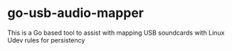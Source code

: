 # go-usb-audio-mapper
This is a Go based tool to assist with mapping USB soundcards with Linux Udev rules for persistency 
